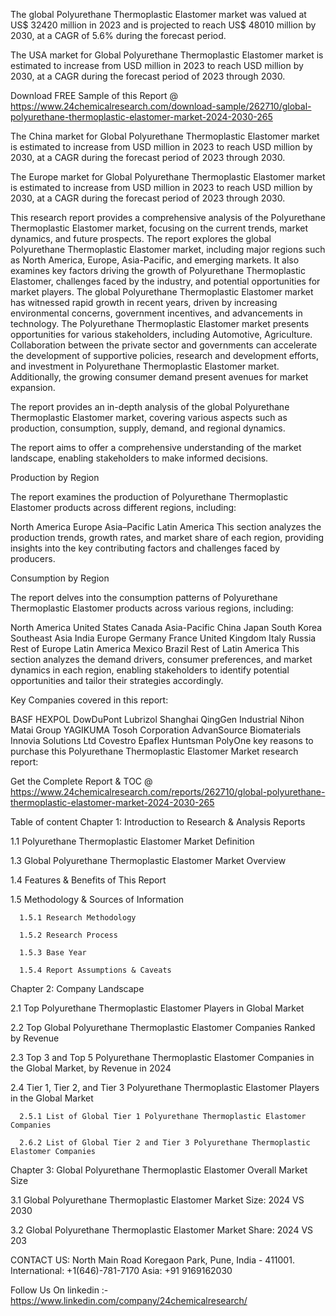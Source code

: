 The global Polyurethane Thermoplastic Elastomer market was valued at US$ 32420 million in 2023 and is projected to reach US$ 48010 million by 2030, at a CAGR of 5.6% during the forecast period.

The USA market for Global Polyurethane Thermoplastic Elastomer market is estimated to increase from USD million in 2023 to reach USD million by 2030, at a CAGR during the forecast period of 2023 through 2030.

Download FREE Sample of this Report @ https://www.24chemicalresearch.com/download-sample/262710/global-polyurethane-thermoplastic-elastomer-market-2024-2030-265

The China market for Global Polyurethane Thermoplastic Elastomer market is estimated to increase from USD million in 2023 to reach USD million by 2030, at a CAGR during the forecast period of 2023 through 2030.

The Europe market for Global Polyurethane Thermoplastic Elastomer  market is estimated to increase from USD million in 2023 to reach USD million by 2030, at a CAGR during the forecast period of 2023 through 2030.

This research report provides a comprehensive analysis of the Polyurethane Thermoplastic Elastomer market, focusing on the current trends, market dynamics, and future prospects. The report explores the global Polyurethane Thermoplastic Elastomer market, including major regions such as North America, Europe, Asia-Pacific, and emerging markets. It also examines key factors driving the growth of Polyurethane Thermoplastic Elastomer, challenges faced by the industry, and potential opportunities for market players. The global Polyurethane Thermoplastic Elastomer market has witnessed rapid growth in recent years, driven by increasing environmental concerns, government incentives, and advancements in technology. The Polyurethane Thermoplastic Elastomer market presents opportunities for various stakeholders, including Automotive, Agriculture. Collaboration between the private sector and governments can accelerate the development of supportive policies, research and development efforts, and investment in Polyurethane Thermoplastic Elastomer market. Additionally, the growing consumer demand present avenues for market expansion. 

The report provides an in-depth analysis of the global Polyurethane Thermoplastic Elastomer market, covering various aspects such as production, consumption, supply, demand, and regional dynamics.

The report aims to offer a comprehensive understanding of the market landscape, enabling stakeholders to make informed decisions.

Production by Region

The report examines the production of Polyurethane Thermoplastic Elastomer products across different regions, including:

North America
Europe
Asia–Pacific
Latin America
This section analyzes the production trends, growth rates, and market share of each region, providing insights into the key contributing factors and challenges faced by producers.

Consumption by Region

The report delves into the consumption patterns of Polyurethane Thermoplastic Elastomer products across various regions, including:

North America
United States
Canada
Asia-Pacific
China
Japan
South Korea
Southeast Asia
India
Europe
Germany
France
United Kingdom
Italy
Russia
Rest of Europe
Latin America
Mexico
Brazil
Rest of Latin America
This section analyzes the demand drivers, consumer preferences, and market dynamics in each region, enabling stakeholders to identify potential opportunities and tailor their strategies accordingly.

Key Companies covered in this report:

BASF
HEXPOL
DowDuPont
Lubrizol
Shanghai QingGen Industrial
Nihon Matai Group
YAGIKUMA
Tosoh Corporation
AdvanSource Biomaterials
Innovia Solutions Ltd
Covestro
Epaflex
Huntsman
PolyOne
key reasons to purchase this Polyurethane Thermoplastic Elastomer Market research report:

Get the Complete Report & TOC @ https://www.24chemicalresearch.com/reports/262710/global-polyurethane-thermoplastic-elastomer-market-2024-2030-265

Table of content
Chapter 1: Introduction to Research & Analysis Reports


1.1 Polyurethane Thermoplastic Elastomer Market Definition

1.3 Global Polyurethane Thermoplastic Elastomer Market Overview

1.4 Features & Benefits of This Report

1.5 Methodology & Sources of Information

      1.5.1 Research Methodology

      1.5.2 Research Process

      1.5.3 Base Year

      1.5.4 Report Assumptions & Caveats


Chapter 2: Company Landscape


2.1 Top Polyurethane Thermoplastic Elastomer Players in Global Market

2.2 Top Global Polyurethane Thermoplastic Elastomer Companies Ranked by Revenue

2.3 Top 3 and Top 5 Polyurethane Thermoplastic Elastomer Companies in the Global Market, by Revenue in 2024

2.4 Tier 1, Tier 2, and Tier 3 Polyurethane Thermoplastic Elastomer Players in the Global Market

      2.5.1 List of Global Tier 1 Polyurethane Thermoplastic Elastomer Companies

      2.6.2 List of Global Tier 2 and Tier 3 Polyurethane Thermoplastic Elastomer Companies


Chapter 3: Global Polyurethane Thermoplastic Elastomer Overall Market Size


3.1 Global Polyurethane Thermoplastic Elastomer Market Size: 2024 VS 2030

3.2 Global Polyurethane Thermoplastic Elastomer Market Share: 2024 VS 203

CONTACT US:
North Main Road Koregaon Park, Pune, India - 411001.
International: +1(646)-781-7170
Asia: +91 9169162030

Follow Us On linkedin :- https://www.linkedin.com/company/24chemicalresearch/
